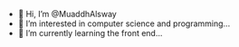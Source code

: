 - 👋 Hi, I’m @MuaddhAlsway
- 👀 I’m interested in computer science and programming...
- 🌱 I’m currently learning the front end...

<!---
MuaddhAlsway/MuaddhAlsway is a ✨ special ✨ repository because its `README.md` (this file) appears on your GitHub profile.
You can click the Preview link to take a look at your changes.
--->
